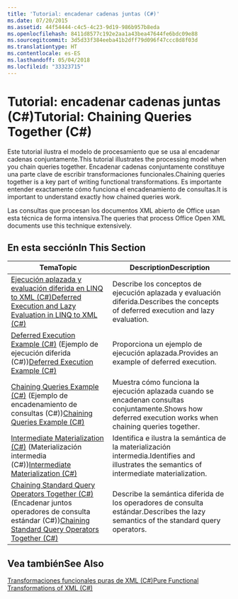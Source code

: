 ```yaml
---
title: 'Tutorial: encadenar cadenas juntas (C#)'
ms.date: 07/20/2015
ms.assetid: 44f54444-c4c5-4c23-9d19-986b957b8eda
ms.openlocfilehash: 8411d8577c192e2aa1a43bea47644fe6bdc09e88
ms.sourcegitcommit: 3d5d33f384eeba41b2dff79d096f47ccc8d8f03d
ms.translationtype: HT
ms.contentlocale: es-ES
ms.lasthandoff: 05/04/2018
ms.locfileid: "33323715"
---
```

# <a name="tutorial-chaining-queries-together-c"></a><span data-ttu-id="bc628-102">Tutorial: encadenar cadenas juntas (C#)</span><span class="sxs-lookup"><span data-stu-id="bc628-102">Tutorial: Chaining Queries Together (C#)</span></span>
<span data-ttu-id="bc628-103">Este tutorial ilustra el modelo de procesamiento que se usa al encadenar cadenas conjuntamente.</span><span class="sxs-lookup"><span data-stu-id="bc628-103">This tutorial illustrates the processing model when you chain queries together.</span></span> <span data-ttu-id="bc628-104">Encadenar cadenas conjuntamente constituye una parte clave de escribir transformaciones funcionales.</span><span class="sxs-lookup"><span data-stu-id="bc628-104">Chaining queries together is a key part of writing functional transformations.</span></span> <span data-ttu-id="bc628-105">Es importante entender exactamente cómo funciona el encadenamiento de consultas.</span><span class="sxs-lookup"><span data-stu-id="bc628-105">It is important to understand exactly how chained queries work.</span></span>  
  
 <span data-ttu-id="bc628-106">Las consultas que procesan los documentos XML abierto de Office usan esta técnica de forma intensiva.</span><span class="sxs-lookup"><span data-stu-id="bc628-106">The queries that process Office Open XML documents use this technique extensively.</span></span>  
  
## <a name="in-this-section"></a><span data-ttu-id="bc628-107">En esta sección</span><span class="sxs-lookup"><span data-stu-id="bc628-107">In This Section</span></span>  
  
|<span data-ttu-id="bc628-108">Tema</span><span class="sxs-lookup"><span data-stu-id="bc628-108">Topic</span></span>|<span data-ttu-id="bc628-109">Description</span><span class="sxs-lookup"><span data-stu-id="bc628-109">Description</span></span>|  
|-----------|-----------------|  
|[<span data-ttu-id="bc628-110">Ejecución aplazada y evaluación diferida en LINQ to XML (C#)</span><span class="sxs-lookup"><span data-stu-id="bc628-110">Deferred Execution and Lazy Evaluation in LINQ to XML (C#)</span></span>](../../../../csharp/programming-guide/concepts/linq/deferred-execution-and-lazy-evaluation-in-linq-to-xml.md)|<span data-ttu-id="bc628-111">Describe los conceptos de ejecución aplazada y evaluación diferida.</span><span class="sxs-lookup"><span data-stu-id="bc628-111">Describes the concepts of deferred execution and lazy evaluation.</span></span>|  
|<span data-ttu-id="bc628-112">[Deferred Execution Example (C#)](../../../../csharp/programming-guide/concepts/linq/deferred-execution-example.md) (Ejemplo de ejecución diferida (C#))</span><span class="sxs-lookup"><span data-stu-id="bc628-112">[Deferred Execution Example (C#)](../../../../csharp/programming-guide/concepts/linq/deferred-execution-example.md)</span></span>|<span data-ttu-id="bc628-113">Proporciona un ejemplo de ejecución aplazada.</span><span class="sxs-lookup"><span data-stu-id="bc628-113">Provides an example of deferred execution.</span></span>|  
|<span data-ttu-id="bc628-114">[Chaining Queries Example (C#)](../../../../csharp/programming-guide/concepts/linq/chaining-queries-example.md) (Ejemplo de encadenamiento de consultas (C#))</span><span class="sxs-lookup"><span data-stu-id="bc628-114">[Chaining Queries Example (C#)](../../../../csharp/programming-guide/concepts/linq/chaining-queries-example.md)</span></span>|<span data-ttu-id="bc628-115">Muestra cómo funciona la ejecución aplazada cuando se encadenan consultas conjuntamente.</span><span class="sxs-lookup"><span data-stu-id="bc628-115">Shows how deferred execution works when chaining queries together.</span></span>|  
|<span data-ttu-id="bc628-116">[Intermediate Materialization (C#)](../../../../csharp/programming-guide/concepts/linq/intermediate-materialization.md) (Materialización intermedia (C#))</span><span class="sxs-lookup"><span data-stu-id="bc628-116">[Intermediate Materialization (C#)](../../../../csharp/programming-guide/concepts/linq/intermediate-materialization.md)</span></span>|<span data-ttu-id="bc628-117">Identifica e ilustra la semántica de la materialización intermedia.</span><span class="sxs-lookup"><span data-stu-id="bc628-117">Identifies and illustrates the semantics of intermediate materialization.</span></span>|  
|<span data-ttu-id="bc628-118">[Chaining Standard Query Operators Together (C#)](../../../../csharp/programming-guide/concepts/linq/chaining-standard-query-operators-together.md) (Encadenar juntos operadores de consulta estándar (C#))</span><span class="sxs-lookup"><span data-stu-id="bc628-118">[Chaining Standard Query Operators Together (C#)](../../../../csharp/programming-guide/concepts/linq/chaining-standard-query-operators-together.md)</span></span>|<span data-ttu-id="bc628-119">Describe la semántica diferida de los operadores de consulta estándar.</span><span class="sxs-lookup"><span data-stu-id="bc628-119">Describes the lazy semantics of the standard query operators.</span></span>|  
  
## <a name="see-also"></a><span data-ttu-id="bc628-120">Vea también</span><span class="sxs-lookup"><span data-stu-id="bc628-120">See Also</span></span>  
 [<span data-ttu-id="bc628-121">Transformaciones funcionales puras de XML (C#)</span><span class="sxs-lookup"><span data-stu-id="bc628-121">Pure Functional Transformations of XML (C#)</span></span>](../../../../csharp/programming-guide/concepts/linq/pure-functional-transformations-of-xml.md)
